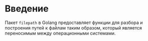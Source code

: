 # Введение

Пакет `filepath` в Golang предоставляет функции для разбора и построения путей к файлам таким образом, который является переносимым между операционными системами.
